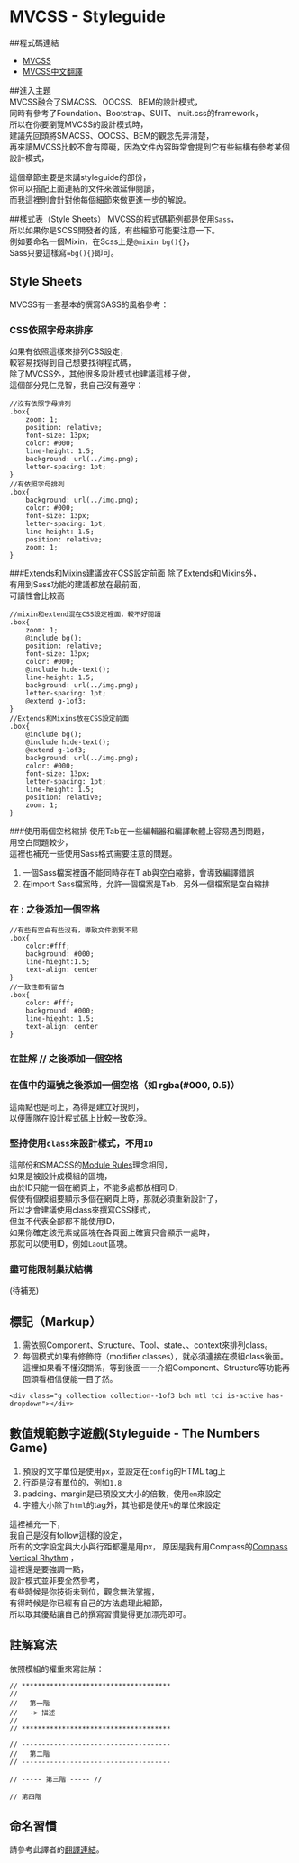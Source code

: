 # MVCSS - Styleguide

##程式碼連結
* <a href="http://mvcss.github.io/" target="_blank">MVCSS</a>
* <a href="http://mvcss.ycnets.com/" target="_blank">MVCSS中文翻譯</a>  

##進入主題  
MVCSS融合了SMACSS、OOCSS、BEM的設計模式，  
同時有參考了Foundation、Bootstrap、SUIT、inuit.css的framework，  
所以在你要瀏覽MVCSS的設計模式時，  
建議先回頭將SMACSS、OOCSS、BEM的觀念先弄清楚，  
再來讀MVCSS比較不會有障礙，因為文件內容時常會提到它有些結構有參考某個設計模式，  

這個章節主要是來講styleguide的部份，  
你可以搭配上面連結的文件來做延伸閱讀，  
而我這裡則會針對他每個細節來做更進一步的解說。

##樣式表（Style Sheets）
MVCSS的程式碼範例都是使用`Sass`，  
所以如果你是SCSS開發者的話，有些細節可能要注意一下。  
例如要命名一個Mixin，在Scss上是`@mixin bg(){}`，  
Sass只要這樣寫`=bg(){}`即可。  


## Style Sheets  
MVCSS有一套基本的撰寫SASS的風格參考：  
### CSS依照字母來排序
如果有依照這樣來排列CSS設定，  
較容易找得到自己想要找得程式碼，  
除了MVCSS外，其他很多設計模式也建議這樣子做，  
這個部分見仁見智，我自己沒有遵守：
```
//沒有依照字母排列
.box{
	zoom: 1;
	position: relative;
	font-size: 13px;
	color: #000;
	line-height: 1.5;
	background: url(../img.png);
	letter-spacing: 1pt;
}
//有依照字母排列
.box{
	background: url(../img.png);
	color: #000;
	font-size: 13px;
	letter-spacing: 1pt;
	line-height: 1.5;
	position: relative;
	zoom: 1;
}
```
###Extends和Mixins建議放在CSS設定前面
除了Extends和Mixins外，  
有用到Sass功能的建議都放在最前面，  
可讀性會比較高
```
//mixin和extend混在CSS設定裡面，較不好閱讀
.box{
	zoom: 1;
	@include bg();
	position: relative;
	font-size: 13px;
	color: #000;
	@include hide-text();
	line-height: 1.5;
	background: url(../img.png);
	letter-spacing: 1pt;
	@extend g-1of3;
}
//Extends和Mixins放在CSS設定前面
.box{
	@include bg();
	@include hide-text();
	@extend g-1of3;
	background: url(../img.png);
	color: #000;
	font-size: 13px;
	letter-spacing: 1pt;
	line-height: 1.5;
	position: relative;
	zoom: 1;
}
```
###使用兩個空格縮排 
使用Tab在一些編輯器和編譯軟體上容易遇到問題，  
用空白問題較少，  
這裡也補充一些使用Sass格式需要注意的問題。  
1. 一個Sass檔案裡面不能同時存在T	ab與空白縮排，會導致編譯錯誤
2. 在import Sass檔案時，允許一個檔案是Tab，另外一個檔案是空白縮排


### 在 : 之後添加一個空格
```
//有些有空白有些沒有，導致文件瀏覽不易
.box{
	color:#fff;
	background: #000;
	line-hieght:1.5;
	text-align: center
}
//一致性都有留白
.box{
	color: #fff;
	background: #000;
	line-hieght: 1.5;
	text-align: center
}
```
### 在註解 // 之後添加一個空格  
### 在值中的逗號之後添加一個空格（如 rgba(#000, 0.5)）
這兩點也是同上，為得是建立好規則，  
以便團隊在設計程式碼上比較一致乾淨。  

### 堅持使用`class`來設計樣式，不用`ID`  
這部份和SMACSS的<a href="https://github.com/gonsakon/Learn-Sass-in-90-days/blob/master/docs/SMACSS/2.Module%20Rules.markdown#%E9%80%B2%E5%85%A5%E4%B8%BB%E9%A1%8C" target="_blank">Module Rules</a>理念相同，  
如果是被設計成模組的區塊，  
由於ID只能一個在網頁上，不能多處都放相同ID，  
假使有個模組要顯示多個在網頁上時，那就必須重新設計了，  
所以才會建議使用class來撰寫CSS樣式，  
但並不代表全部都不能使用ID，  
如果你確定該元素或區塊在各頁面上確實只會顯示一處時，  
那就可以使用ID，例如`Laout`區塊。


### 盡可能限制巢狀結構
(待補充)  

## 標記（Markup） 
1. 需依照Component、Structure、Tool、state、、context來排列class。
2. 每個模式如果有修飾符（modifier classes），就必須連接在模組class後面。
這裡如果看不懂沒關係，等到後面一一介紹Component、Structure等功能再回頭看相信便能一目了然。
```
<div class="g collection collection--1of3 bch mtl tci is-active has-dropdown"></div>
```
## 數值規範數字遊戲(Styleguide - The Numbers Game)  
1. 預設的文字單位是使用`px`，並設定在`config`的HTML tag上
2. 行距是沒有單位的，例如`1.8`  
3. padding、margin是已預設文大小的倍數，使用`em`來設定
4. 字體大小除了`html`的tag外，其他都是使用`%`的單位來設定  

這裡補充一下，  
我自己是沒有follow這樣的設定，  
所有的文字設定與大小與行距都還是用px，
原因是我有用Compass的<a href="https://github.com/gonsakon/Learn-Sass-in-90-days/blob/master/docs/susy2/3.Grid%20settings(%E4%B8%8B)%20debug%20Compass%20Vertical%20Rhythm.markdown" target="_blank">Compass Vertical Rhythm</a> ，  
這裡還是要強調一點，  
設計模式並非要全然參考，  
有些時候是你技術未到位，觀念無法掌握，  
有得時候是你已經有自己的方法處理此細節，  
所以取其優點讓自己的撰寫習慣變得更加漂亮即可。  

## 註解寫法  

依照模組的權重來寫註解：  
```
// *************************************  
//
//   第一階  
//   -> 描述  
//
// *************************************    

// -------------------------------------  
//   第二階  
// -------------------------------------  

// ----- 第三階 ----- //  

// 第四階  
```  
## 命名習慣  
請參考此譯者的<a href="http://mvcss.ycnets.com/styleguide/naming/" target="_blank">翻譯連結</a>。